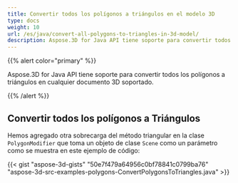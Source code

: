 ```yaml
---
title: Convertir todos los polígonos a triángulos en el modelo 3D
type: docs
weight: 10
url: /es/java/convert-all-polygons-to-triangles-in-3d-model/
description: Aspose.3D for Java API tiene soporte para convertir todos los polígonos a triángulos en cualquier documento 3D soportado.
---
```

{{% alert color="primary" %}} 

Aspose.3D for Java API tiene soporte para convertir todos los polígonos a triángulos en cualquier documento 3D soportado.

{{% /alert %}} 
##  **Convertir todos los polígonos a Triángulos**
Hemos agregado otra sobrecarga del método triangular en la clase `PolygonModifier` que toma un objeto de clase `Scene` como un parámetro como se muestra en este ejemplo de código:

{{< gist "aspose-3d-gists" "50e7f479a64956c0bf78841c0799ba76" "aspose-3d-src-examples-polygons-ConvertPolygonsToTriangles.java" >}}
